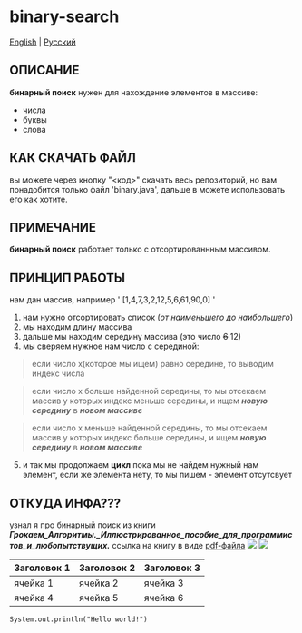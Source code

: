 # binary-search
[English](README.md) | [Русский](README-RU.md)
## ОПИСАНИЕ
**бинарный поиск** нужен для нахождение элементов в массиве:
- числа
-  буквы
-   слова

## КАК СКАЧАТЬ ФАЙЛ
вы можете через кнопку "<код>" скачать весь репозиторий, но вам понадобится только файл 'binary.java', дальше в можете использовать его как хотите.

## ПРИМЕЧАНИЕ
**бинарный поиск** работает только с отсортированнным массивом.

## ПРИНЦИП РАБОТЫ
нам дан массив, например ' [1,4,7,3,2,12,5,6,61,90,0] '
1. нам нужно отсортировать список (*от наименьшего до наибольшего*)
2. мы находим длину массива
3. дальше мы находим середину массива (это число ~~6~~ 12)
4. мы сверяем нужное нам число с серединой:
>если число x(которое мы ищем) равно середине, то выводим индекс числа

> если число x больше найденной середины, то мы отсекаем массив у которых индекс меньше середины, и ищем ***новую середину*** в ***новом массиве***

>если число x меньше найденной середины, то мы отсекаем массив у которых индекс больше середины, и ищем ***новую середину*** в ***новом массиве***

5. и так мы продолжаем **цикл** пока мы не найдем нужный нам элемент, если же элемента нету, то мы пишем - элемент отсутсвует 
## ОТКУДА ИНФА???
узнал я про бинарный поиск из книги ***Грокаем_Алгоритмы._Иллюстрированное_пособие_для_программистов_и_любопытствущих.***
ссылка на книгу в виде [pdf-файла](https://kamilbilim.edu.tm/media/books/Грокаем_Алгоритмы._Иллюстрированное_пособие_для_программистов_и_любопытствущих._2017.pdf)
![](https://cdn1.ozone.ru/s3/multimedia-2/6511970834.jpg)
![](https://avatars.mds.yandex.net/get-mpic/4252138/2a00000194b1f20df3b27fbc7f730c2cb9f2/orig)

| Заголовок 1 | Заголовок 2 | Заголовок 3 |
| --- | --- | --- |
| ячейка 1 | ячейка 2 | ячейка 3 |
| ячейка 4 | ячейка 5 | ячейка 6 |


```
System.out.println("Hello world!")
```
